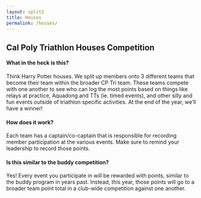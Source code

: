 ```yaml
---
layout: split2
title: Houses
permalink: /houses/
---
```


## Cal Poly Triathlon Houses Competition

#### What in the heck is this?

Think Harry Potter houses. We split up members onto 3 different teams that become their team within the broader CP Tri team. These teams compete with one another to see who can log the most points based on things like relays at practice, Aquadong and TTs (ie. timed events), and other silly and fun events outside of triathlon specific activities. At the end of the year, we’ll have a winner! 

#### How does it work?

Each team has a captain/co-captain that is responsible for recording member participation at the various events. Make sure to remind your leadership to record those points.

#### Is this similar to the buddy competition?

Yes! Every event you participate in will be rewarded with points, similar to the buddy program in years past. Instead, this year, those points will go to a broader team point total in a club-wide competition against one another. 